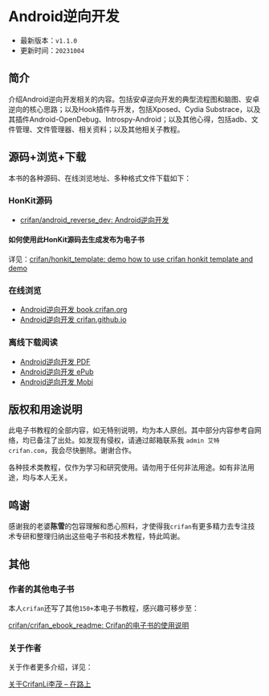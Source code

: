 # Android逆向开发

* 最新版本：`v1.1.0`
* 更新时间：`20231004`

## 简介

介绍Android逆向开发相关的内容。包括安卓逆向开发的典型流程图和脑图、安卓逆向的核心思路；以及Hook插件与开发，包括Xposed、Cydia Substrace，以及其插件Android-OpenDebug、Introspy-Android；以及其他心得，包括adb、文件管理、文件管理器、相关资料；以及其他相关子教程。

## 源码+浏览+下载

本书的各种源码、在线浏览地址、多种格式文件下载如下：

### HonKit源码

* [crifan/android_reverse_dev: Android逆向开发](https://github.com/crifan/android_reverse_dev)

#### 如何使用此HonKit源码去生成发布为电子书

详见：[crifan/honkit_template: demo how to use crifan honkit template and demo](https://github.com/crifan/honkit_template)

### 在线浏览

* [Android逆向开发 book.crifan.org](https://book.crifan.org/books/android_reverse_dev/website/)
* [Android逆向开发 crifan.github.io](https://crifan.github.io/android_reverse_dev/website/)

### 离线下载阅读

* [Android逆向开发 PDF](https://book.crifan.org/books/android_reverse_dev/pdf/android_reverse_dev.pdf)
* [Android逆向开发 ePub](https://book.crifan.org/books/android_reverse_dev/epub/android_reverse_dev.epub)
* [Android逆向开发 Mobi](https://book.crifan.org/books/android_reverse_dev/mobi/android_reverse_dev.mobi)

## 版权和用途说明

此电子书教程的全部内容，如无特别说明，均为本人原创。其中部分内容参考自网络，均已备注了出处。如发现有侵权，请通过邮箱联系我 `admin 艾特 crifan.com`，我会尽快删除。谢谢合作。

各种技术类教程，仅作为学习和研究使用。请勿用于任何非法用途。如有非法用途，均与本人无关。

## 鸣谢

感谢我的老婆**陈雪**的包容理解和悉心照料，才使得我`crifan`有更多精力去专注技术专研和整理归纳出这些电子书和技术教程，特此鸣谢。

## 其他

### 作者的其他电子书

本人`crifan`还写了其他`150+`本电子书教程，感兴趣可移步至：

[crifan/crifan_ebook_readme: Crifan的电子书的使用说明](https://github.com/crifan/crifan_ebook_readme)

### 关于作者

关于作者更多介绍，详见：

[关于CrifanLi李茂 – 在路上](https://www.crifan.org/about/)
